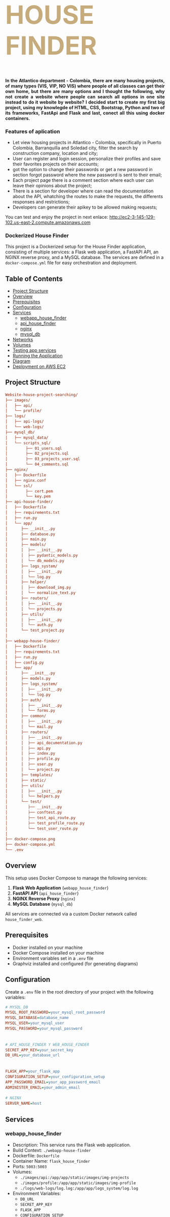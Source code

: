 <div class="row ">
	<div class="col ">
		<h1  style="color:#C6AB7C; font-size: 80px; font-weight:bold;">HOUSE FINDER</h1>
	</div>
</div>

<h4 align="justify">In the Atlantico department - Colombia, there are many housing projects, of many types (VIS, VIP, NO VIS) where people of all classes can get their own home, but there are many options and I thought the following, why not create a website where people can search all options in one site instead to do it website by website? I decided start to create my first big project, using my knowlegde of HTML, CSS, Bootstrap, Python and two of its frameworks, FastApi and Flask and last, conect all this using docker containers.</h4> 

### Features of aplication

- Let view housing projects in Atlantico - Colombia, specifically in Puerto Colombia, Barranquilla and Soledad city, filter the search by construction company, location and city;
- User can register and login session, personalize their profiles and save their favorites projects on their accounts;
- got the option to change their passwords or get a new password in section forgot password where the new password is sent to their email;
- Each project page there is a comment section where each user can leave their opinions about the project;
- There is a section for developer where can read the documentation about the API, whatching the routes to make the requests, the differents responses and restrictions;
- Developers can generate their apikey to be allowed making requests;

You can test and enjoy the project in next enlace: http://ec2-3-145-129-102.us-east-2.compute.amazonaws.com

### Dockerized  House Finder

This project is a Dockerized setup for the House Finder application, consisting of multiple services: a Flask web application, a FastAPI API, an NGINX reverse proxy, and a MySQL database. The services are defined in a `docker-compose.yml` file for easy orchestration and deployment.

## Table of Contents
- [Project Structure](#project-structure)
- [Overview](#overview)
- [Prerequisites](#prerequisites)
- [Configuration](#configuration)
- [Services](#services)
  - [webapp_house_finder](#webapp_house_finder)
  - [api_house_finder](#api_house_finder)
  - [nginx](#nginx)
  - [mysql_db](#mysql_db)
- [Networks](#networks)
- [Volumes](#volumes)
- [Testing app services](#testing-app-services)
- [Running the Application](#running-the-application)
- [Diagram](#diagram)
- [Deployment on AWS EC2](#deployment-on-aws-ec2)

## Project Structure
```ini
Website-house-project-searching/
├── images/
│   ├── api/
│   └── profile/
├── logs/
│   ├── api-logs/
│   └── web-logs/
├── mysql_db/
│   ├── mysql_data/
│   └── scripts_sql/
│        ├── 01_users.sql
│        ├── 02_projects.sql
│        ├── 03_projects_user.sql
│        └── 04_comments.sql
├── nginx/
│   ├── Dockerfile
│   ├── nginx.conf
│   └── ssl/
│        ├── cert.pem
│        └── key.pem
├── api-house-finder/
│   ├── Dockerfile
│   ├── requirements.txt
│   ├── run.py
│   └── app/
│      ├── __init__.py
│      ├── database.py
│      ├── main.py
│      ├── models/	
│      │  ├── __init__.py
│      │  ├── pydantic_models.py
│      │  └── db_models.py 
│      ├── logs_system/	
│      │  ├── __init__.py
│      │  └── log.py                                                                                                                                                                  
│      ├── helper/
│      │  ├── download_img.py
│      │  └── normalize_text.py
│      ├── routers/	
│      │  ├── __init__.py
│      │  └── projects.py
│      ├── utils/	
│      │  ├── __init__.py
│      │  └── auth.py
│      └── test_project.py
│
├── webapp-house-finder/
│   ├── Dockerfile
│   ├── requirements.txt
│   ├── run.py
│   ├── config.py
│   └── app/
│      ├── __init__.py
│      ├── models.py
│      ├── logs_system/	
│      │  ├── __init__.py
│      │  └── log.py                                                                                                                                                                 
│      ├── auth/
│      │  ├── __init__.py
│      │  └── forms.py
│      ├── common/
│      │  ├── __init__.py
│      │  └── mail.py
│      ├── routers/	
│      │  ├── __init__.py
│      │  ├── api_documentation.py
│      │  ├── api.py
│      │  ├── index.py
│      │  ├── profile.py
│      │  ├── user.py
│      │  └── project.py
│      ├── templates/
│      ├── static/
│      ├── utils/	
│      │  ├── __init__.py
│      │  └── helpers.py
│      └── test/
│         ├── __init__.py
│         ├── conftest.py
│         ├── test_api_route.py
│         ├── test_profile_route.py
│         └── test_user_route.py
│   
├── docker-compose.png  
├── docker-compose.yml
└── .env


```

## Overview

This setup uses Docker Compose to manage the following services:

1. **Flask Web Application** (`webapp_house_finder`)
2. **FastAPI API** (`api_house_finder`)
3. **NGINX Reverse Proxy** (`nginx`)
4. **MySQL Database** (`mysql_db`)

All services are connected via a custom Docker network called `house_finder_web`.

## Prerequisites

- Docker installed on your machine
- Docker Compose installed on your machine
- Environment variables set in a `.env` file
- Graphviz installed and configured (for generating diagrams)


## Configuration

Create a `.env` file in the root directory of your project with the following variables:

```ini
# MYSQL_DB
MYSQL_ROOT_PASSWORD=your_mysql_root_password
MYSQL_DATABASE=database_name
MYSQL_USER=your_mysql_user
MYSQL_PASSWORD=your_mysql_password


# API_HOUSE_FINDER Y WEB_HOUSE_FINDER
SECRET_APP_KEY=your_secret_key
DB_URL=your_database_url


FLASK_APP=your_flask_app
CONFIGURATION_SETUP=your_configuration_setup
APP_PASSWORD_EMAIL=your_app_password_email
ADMINISTER_EMAIL=your_admin_email

# NGINX
SERVER_NAME=host
```
## Services
### webapp_house_finder

- Description: This service runs the Flask web application.
- Build Context: `./webapp-house-finder`
- Dockerfile: `Dockerfile`
- Container Name: `flask_house_finder`
- Ports: `5003:5003`
- Volumes:
     - `./images/api:/app/app/static/images/img-projects`
     - `./images/profile:/app/app/static/images/img-profile`
     - `./logs/web-logs/log.log:/app/app/logs_system/log.log`
- Environment Variables:
     - `DB_URL`
     - `SECRET_APP_KEY`
     - `FLASK_APP`
     - `CONFIGURATION_SETUP`
     - `APP_PASSWORD_EMAIL`
     - `ADMINISTER_EMAIL`
     - `DEBUG=False`
- Dependencies: `mysql_db`
- Network: `house_finder_web`

The Dockerfile configuration is the next:
```init
FROM python:3.8-slim

RUN apt-get update && \
    apt-get install -y locales && \
    echo "en_US.UTF-8 UTF-8" > /etc/locale.gen && \
    locale-gen en_US.UTF-8

ENV LANG en_US.UTF-8
ENV LANGUAGE en_US:en
ENV LC_ALL en_US.UTF-8

WORKDIR /app

COPY requirements.txt ./

RUN pip install -r requirements.txt

RUN pip install pytest

COPY . .

EXPOSE 5003

CMD ["gunicorn", "run:app", "-w", "4", "--bind", "0.0.0.0:5003"]
```
  
### api_house_finder
- Description: This service runs the FastAPI application.
- Build Context: `./api-house-finder`
- Dockerfile: `Dockerfile`
- Container Name: `fastapi_house_finder`
- Ports: `8000:8000`
- Volumes:
     - `./images/api:/app/app/static/images/img-projects`
     - `./logs/api-logs/log.log:/app/app/logs_system/log.log`
- Environment Variables:
     - `DB_URL`
     - `SECRET_APP_KEY`
- Dependencies: `mysql_db`
- Network: `house_finder_web`
The Dockerfile configuration is the next:
```init
FROM python:3.11-slim

WORKDIR /app

COPY requirements.txt .

RUN pip install -r requirements.txt

RUN pip install pytest

COPY . .

CMD ["uvicorn", "main:app", "--host", "0.0.0.0", "--port", "8000"]
```

### nginx
- Description: This service runs the NGINX reverse proxy.
- Build Context: `./nginx`
- Ports: `80:80`
- Dependencies: `webapp_house_finder`, `api_house_finder`
- Network: `house_finder_web`
The Dockerfile configuration is the next:

```init
FROM nginx:latest

COPY nginx.conf /etc/nginx/nginx.conf

EXPOSE 80
```

### mysql_db
- Description: This service runs the MySQL database.
- Image: `mysql:latest`
- Container Name: `mysql_db`
- Ports: `3306:3306`
- Environment Variables:
     - `MYSQL_ROOT_PASSWORD`
     - `MYSQL_DATABASE`
     - `MYSQL_USER`
     - `MYSQL_PASSWORD`
- Volumes:
     - `./mysql_db/mysql_data:/var/lib/mysql`
     - `./mysql_db/scripts_sql:/docker-entrypoint-initdb.d`
- Network:
     - `house_finder_web`

## Networks
- house_finder_web: A custom network for connecting all the services.

## Volumes
- mysql_data: Stores MySQL data.
- images: Stores images used by the applications.
- logs: Stores logs of both aplication in log.log file

## Testing app services
In same `.env` file in the root directory of your project with the following test variables:
```ini
# .env file
TEST_CONFIGURATION_SETUP=TEST_CONFIG_FLASKAPP
TEST_DB_URL=SQLITE_URL_TESTING
TEST_APIKEY=TEST_CREDENTIALS_APIKEY
TEST_TOKEN=TEST_CREDENTIALS_TOKENSECRET
```
Docker compose configuration we add the next:

```ini
  test_fastapi:
    build:
      context: ./api-house-finder
      dockerfile: Dockerfile
    command: ["pytest"]
    environment:
      - DB_URL=${TEST_DB_URL}
      - TEST_APIKEY=${TEST_APIKEY}
      - TEST_TOKEN=${TEST_TOKEN}
    depends_on:
      - postgresql_db
    env_file:
      - .env

  test_flask:
    build:
      context: ./webapp-house-finder
      dockerfile: Dockerfile
    command: ["pytest", "app/tests/"]
    environment:
      - TEST_CONFIGURATION_SETUP=${TEST_CONFIGURATION_SETUP}
    env_file:
      - .env

```

## Running the Application

1. Ensure Docker and Docker Compose are installed.

2. Create a .env file in the root directory with the necessary environment variables.

3. Run the following command to build and start all services:
   
   `docker-compose up --build`

4. Access the services:
  - Flask Web Application: http://localhost:5003
  - FastAPI API: http://localhost:8000
  - NGINX Reverse Proxy: http://localhost:80

5. To stop the services, run:

   `docker-compose down`

## Diagram
- Below is a visual representation of the Docker Compose setup:

![Docker Compose Diagram](docker-compose.png)

## Deployment on AWS EC2
### Prerequisites
- AWS Account
- EC2 instance (Free tier, Amazon Linux 2 AMI)
- GitHub repository with your project

### Steps
1. Update the package index on your EC2 instance:
  
  ```ini
  sudo yum update -y
  ```

2. Install Docker:

 ```ini
  sudo amazon-linux-extras install docker
  sudo service docker start
  sudo usermod -a -G docker ec2-user
  ```

3. Install Docker Compose:

 ```ini
  sudo curl -L "https://github.com/docker/compose/releases/download/1.29.2/docker-compose-$(uname -s)-$(uname -m)" -o /usr/local/bin/docker-compose
  sudo chmod +x /usr/local/bin/docker-compose
  docker-compose --version  # Verify installation
  ```

4. Ensure the Docker daemon is running and set to start on boot:

 ```ini
  sudo systemctl start docker
  sudo systemctl enable docker
  ```

5. Create a directory to paste files of project:

 ```ini
    sudo mkdir house-finder
  ```

6. Transfer your Docker Compose file (docker-compose.yml) and directories from your local to the EC2 instance using scp or any preferred method:
  ```ini
    ssh -i vs-kp-1.pem ec2-user@ec2_public_ip
    mkdir house-finder	
    sudo chmod 755 /home/ec2-user/house-finder
    exit
    chmod 600 vs-kp-1.pem
    scp -i vs-kp-1.pem docker-compose.yml  ec2-user@ec2_public_ip:/home/ec2-user/house-finder
    scp -i vs-kp-1.pem -r images/ webapp-house-finder/ api-house-finder/ mysql_db/ logs/ nginx/ ec2-user@ec2_public_ip:/home/ec2-user/house-finder
  ```

7. Generate a self-signed SSL certificate (if you do not have a domain name):
  ```ini
  cd /house-finder/nginx/ssl/
  sudo openssl req -x509 -nodes -newkey rsa:4096 -keyout key.pem -out cert.pem -days 365
  ```

8. Configure the nginx.conf with nano to enable HTTPS connection in port 443:
  ```ini
  cd /house-finder/nginx/
  sudo nano nginx.conf
```

```ini
  events { }

http {
        include /etc/nginx/mime.types;
    server {
        listen 80;
        server_name ${SERVER_NAME};

        location / {
            proxy_pass http://flask_house_finder:5003;
            proxy_set_header Host $host;
            proxy_set_header X-Real-IP $remote_addr;
            proxy_set_header X-Forwarded-For $proxy_add_x_forwarded_for;
            proxy_set_header X-Forwarded-Proto $scheme;
        }

        location /api/ {
            proxy_pass http://fastapi_house_finder:8000;
            proxy_set_header Host $host;
            proxy_set_header X-Real-IP $remote_addr;
            proxy_set_header X-Forwarded-For $proxy_add_x_forwarded_for;
            proxy_set_header X-Forwarded-Proto $scheme;
            proxy_set_header api_key $upstream_http_api_key;
        }

        location /docs {
            proxy_pass http://fastapi_house_finder:8000/docs;
            proxy_set_header Host $host;
            proxy_set_header X-Real-IP $remote_addr;
            proxy_set_header X-Forwarded-For $proxy_add_x_forwarded_for;
            proxy_set_header X-Forwarded-Proto $scheme;
        }

        location /openapi.json {
            proxy_pass http://fastapi_house_finder:8000/openapi.json;
            proxy_set_header Host $host;
            proxy_set_header X-Real-IP $remote_addr;
            proxy_set_header X-Forwarded-For $proxy_add_x_forwarded_for;
            proxy_set_header X-Forwarded-Proto $scheme;
        }
        location /redoc {
            proxy_pass http://fastapi_house_finder:8000/redoc;
            proxy_set_header Host $host;
            proxy_set_header X-Real-IP $remote_addr;
            proxy_set_header X-Forwarded-For $proxy_add_x_forwarded_for;
            proxy_set_header X-Forwarded-Proto $scheme;
        }
    }


        server{
                listen 443 ssl;
                server_name ${SERVER_NAME};

                ssl_certificate /etc/nginx/ssl/cert.pem;
                ssl_certificate_key /etc/nginx/ssl/key.pem;

                location / {
                        proxy_pass http://flask_house_finder:5003;
                        proxy_set_header Host $host;
                        proxy_set_header X-Real-IP $remote_addr;
                        proxy_set_header X-Forwarded-For $proxy_add_x_forwarded_for;
                        proxy_set_header X-Forwarded-Proto $scheme;
                      }

                location /api/ {
                        proxy_pass http://fastapi_house_finder:8000;
                        proxy_set_header Host $host;
                        proxy_set_header X-Real-IP $remote_addr;
                        proxy_set_header X-Forwarded-For $proxy_add_x_forwarded_for;
                        proxy_set_header X-Forwarded-Proto $scheme;
                        proxy_set_header api_key $upstream_http_api_key;                      
                        }

                location /openapi.json{
                        proxy_pass http://fastapi_house_finder:8000/openapi.json;
                        proxy_set_header Host $host;
                        proxy_set_header X-Real-IP $remote_addr;
                        proxy_set_header X-Forwarded-For $proxy_add_x_forwarded_for;
                        proxy_set_header X-Forwarded-Proto $scheme;
                        }

                location /redoc {
                        proxy_pass http://fastapi_house_finder:8000/redoc;
                        proxy_set_header Host $host;
                        proxy_set_header X-Real-IP $remote_addr;
                        proxy_set_header X-Forwarded-For $proxy_add_x_forwarded_for;
                        proxy_set_header X-Forwarded-Proto $scheme;
                      }

        }
}
  ```

9. Modify Dockerfile to copy the ssl certificates:
  ```ini
  sudo nano Dockerfile
```

```ini
  FROM nginx:latest

  RUN mkdir -p /etc/nginx/ssl

  COPY ./ssl/cert.pem /etc/nginx/ssl/cert.pem
  COPY ./ssl/key.pem /etc/nginx/ssl/key.pem


  RUN chmod 700 /etc/nginx/ssl/

  COPY nginx.conf /etc/nginx/nginx.conf

  EXPOSE 80 443
  ```

10. Navigate to your project directory and enable port 443 and volume of ssl certifications and nginx.conf:
  ```ini
  cd Website-house-project-searching-
  sudo nano docker-compose-yml
```

```ini
version: "3.8"

networks:
  house_finder_web:

services:
          
  webapp_house_finder:
    container_name: flask_house_finder
    build:
      context: ./webapp-house-finder
      dockerfile: Dockerfile
    restart: always
    ports:
      - "5003:5003"
    volumes:
      - ./images/api:/app/app/static/images/img-projects
      - ./images/profile:/app/app/static/images/img-profile
    environment:
      - DB_URL=${DB_URL}
      - SECRET_APP_KEY=${SECRET_APP_KEY}
      - FLASK_APP=${FLASK_APP}
      - CONFIGURATION_SETUP=${CONFIGURATION_SETUP}
      - APP_PASSWORD_EMAIL=${APP_PASSWORD_EMAIL}
      - ADMINISTER_EMAIL=${ADMINISTER_EMAIL}
      - DEBUG=False
      - SERVER_NAME=${SERVER_NAME}
    depends_on:
      - mysql_db
    env_file:
      - .env
    networks:
      - house_finder_web
  
  api_house_finder:
    container_name: fastapi_house_finder
    build:
      context: ./api-house-finder
      dockerfile: Dockerfile
    restart: always
    ports:
      - "8000:8000"
    volumes:
      - ./images/api:/app/app/static/images/img-projects
    environment:
      - DB_URL=${DB_URL}
      - SECRET_APP_KEY=${SECRET_APP_KEY}
    depends_on:
      - mysql_db
    env_file:
      - .env
    networks:
      - house_finder_web

  nginx:
    build:
      context: ./nginx
    restart: always
    ports:
      - "80:80"
      - "443:443"
    volumes:
      - ./nginx/nginx.conf:/etc/nginx/nginx.conf:ro
      - ./nginx/ssl/cert.pem:/etc/nginx/ssl/cert.pem
      - ./nginx/ssl/key.pem:/etc/nginx/ssl/key.pem   
    depends_on:
      - webapp_house_finder
      - api_house_finder
    environment:
      - SERVER_NAME=${SERVER_NAME}
    networks:
      - house_finder_web


  mysql_db:
    container_name: mysql_db
    image: mysql:latest
    restart: always
    volumes:
      - ./mysql_db/mysql_data:/var/lib/mysql
      - ./mysql_db/scripts_sql:/docker-entrypoint-initdb.d
    ports:
      - "3306:3306"
    environment:
      - MYSQL_ROOT_PASSWORD=${MYSQL_ROOT_PASSWORD}
      - MYSQL_DATABASE=${MYSQL_DATABASE}
      - MYSQL_USER=${MYSQL_USER}
      - MYSQL_PASSWORD=${MYSQL_PASSWORD}
    env_file:
      - .env
    networks:
      - house_finder_web


volumes:
  mysql_data:
  images:
  logs:
  ```

11. Modify `.env` :
   - To change environment variable `PRO_SERVER_NAME`, if you don't have domain, use the `Public IPv4 DNS` or `Public IPv4 address` EC2 instance.

11. Run Docker Compose to start your application:
  ```ini
  sudo docker-compose up -d --build
  ```

### Verifying the Deployment
1. Check if the Docker containers are running:
  ```ini
   sudo docker ps
  ```

2. Access your application:
  - Open your browser and navigate to your EC2 instance's public IP address.

### Notes
  - Ensure your EC2 instance security groups allow traffic on the necessary ports (e.g., 80 and 443 for HTTP and HTTPS).

  - For a production environment, consider using a proper SSL certificate from a trusted Certificate Authority.
